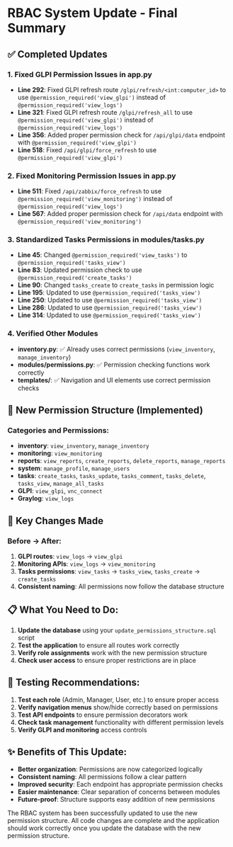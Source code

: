 # RBAC System Update - Final Summary

## ✅ Completed Updates

### 1. **Fixed GLPI Permission Issues in app.py**
- **Line 292**: Fixed GLPI refresh route `/glpi/refresh/<int:computer_id>` to use `@permission_required('view_glpi')` instead of `@permission_required('view_logs')`
- **Line 321**: Fixed GLPI refresh route `/glpi/refresh_all` to use `@permission_required('view_glpi')` instead of `@permission_required('view_logs')`
- **Line 356**: Added proper permission check for `/api/glpi/data` endpoint with `@permission_required('view_glpi')`
- **Line 518**: Fixed `/api/glpi/force_refresh` to use `@permission_required('view_glpi')`

### 2. **Fixed Monitoring Permission Issues in app.py**
- **Line 511**: Fixed `/api/zabbix/force_refresh` to use `@permission_required('view_monitoring')` instead of `@permission_required('view_logs')`
- **Line 567**: Added proper permission check for `/api/data` endpoint with `@permission_required('view_monitoring')`

### 3. **Standardized Tasks Permissions in modules/tasks.py**
- **Line 45**: Changed `@permission_required('view_tasks')` to `@permission_required('tasks_view')`
- **Line 83**: Updated permission check to use `@permission_required('create_tasks')`
- **Line 90**: Changed `tasks_create` to `create_tasks` in permission logic
- **Line 195**: Updated to use `@permission_required('tasks_view')`
- **Line 250**: Updated to use `@permission_required('tasks_view')`
- **Line 286**: Updated to use `@permission_required('tasks_view')`
- **Line 314**: Updated to use `@permission_required('tasks_view')`

### 4. **Verified Other Modules**
- **inventory.py**: ✅ Already uses correct permissions (`view_inventory`, `manage_inventory`)
- **modules/permissions.py**: ✅ Permission checking functions work correctly
- **templates/**: ✅ Navigation and UI elements use correct permission checks

## 🎯 New Permission Structure (Implemented)

### Categories and Permissions:
- **inventory**: `view_inventory`, `manage_inventory`
- **monitoring**: `view_monitoring`
- **reports**: `view_reports`, `create_reports`, `delete_reports`, `manage_reports`
- **system**: `manage_profile`, `manage_users`
- **tasks**: `create_tasks`, `tasks_update`, `tasks_comment`, `tasks_delete`, `tasks_view`, `manage_all_tasks`
- **GLPI**: `view_glpi`, `vnc_connect`
- **Graylog**: `view_logs`

## 🔧 Key Changes Made

### Before → After:
1. **GLPI routes**: `view_logs` → `view_glpi`
2. **Monitoring APIs**: `view_logs` → `view_monitoring`
3. **Tasks permissions**: `view_tasks` → `tasks_view`, `tasks_create` → `create_tasks`
4. **Consistent naming**: All permissions now follow the database structure

## 📋 What You Need to Do:

1. **Update the database** using your `update_permissions_structure.sql` script
2. **Test the application** to ensure all routes work correctly
3. **Verify role assignments** work with the new permission structure
4. **Check user access** to ensure proper restrictions are in place

## 🧪 Testing Recommendations:

1. **Test each role** (Admin, Manager, User, etc.) to ensure proper access
2. **Verify navigation menus** show/hide correctly based on permissions
3. **Test API endpoints** to ensure permission decorators work
4. **Check task management** functionality with different permission levels
5. **Verify GLPI and monitoring** access controls

## ✨ Benefits of This Update:

- **Better organization**: Permissions are now categorized logically
- **Consistent naming**: All permissions follow a clear pattern
- **Improved security**: Each endpoint has appropriate permission checks
- **Easier maintenance**: Clear separation of concerns between modules
- **Future-proof**: Structure supports easy addition of new permissions

The RBAC system has been successfully updated to use the new permission structure. All code changes are complete and the application should work correctly once you update the database with the new permission structure.
